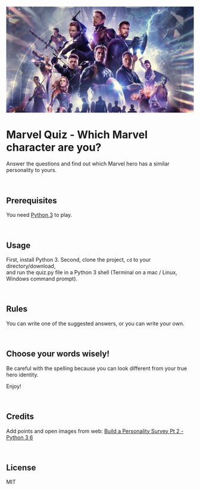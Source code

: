 ![image avengers endgame](images/avengers-endgame.jpg)

# Marvel Quiz - Which Marvel character are you? 
<p>Answer the questions and find out which Marvel hero has a similar personality to yours.</p><br>



## Prerequisites
<p>You need <a href="https://www.python.org//">Python 3</a> to play.</p><br>



## Usage
<p>First, install Python 3.
Second, clone the project, <code>cd</code> to your directory/download,<br> 
and run the quiz.py file in a Python 3 shell (Terminal on a mac / Linux, Windows command prompt).</p><br>



## Rules
<p>You can write one of the suggested answers, or you can write your own.</p><br>



## Choose your words wisely!
<p>Be careful with the spelling because you can look different from your true hero identity.

Enjoy!</p><br>


## Credits
<p>Add points and open images from web: <a href="https://www.youtube.com/watch?v=CfeULNd5-4Q">Build a Personality Survey Pt 2 - Python 3 6 </a></p><br>


## License 
MIT
